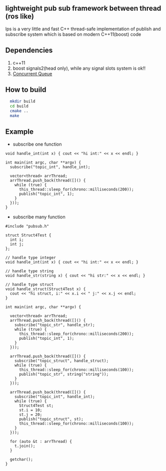 ## lightweight pub sub framework between thread (ros like)
 lps is a very little and fast C++ thread-safe implementation of publish and subscribe system which is based on modern C++11(boost) code

## Dependencies
1. c++11
2. boost signals2(head only), while any signal slots system is ok!!
3. [Concurrent Queue](https://github.com/cameron314/concurrentqueue)


## How to build

```bash
  mkdir build
  cd build
  cmake ..
  make
```
## Example

* subscribe one function
```
void handle_int(int x) { cout << "hi int:" << x << endl; }

int main(int argc, char **argv) {
  subscribe("topic_int", handle_int);

  vector<thread> arrThread;
  arrThread.push_back(thread([]() {
    while (true) {
      this_thread::sleep_for(chrono::milliseconds(200));
      publish("topic_int", 1);
    }
  }));
}
```

* subscribe many function
```
#include "pubsub.h"

struct Struct4Test {
  int i;
  int j;
};

// handle type integer
void handle_int(int x) { cout << "hi int:" << x << endl; }

// handle type string
void handle_str(string x) { cout << "hi str:" << x << endl; }

// handle type struct
void handle_struct(Struct4Test x) {
  cout << "hi struct, i:" << x.i << " j:" << x.j << endl;
}

int main(int argc, char **argv) {

  vector<thread> arrThread;
  arrThread.push_back(thread([]() {
    subscribe("topic_str", handle_str);
    while (true) {
      this_thread::sleep_for(chrono::milliseconds(200));
      publish("topic_int", 1);
    }
  }));

  arrThread.push_back(thread([]() {
    subscribe("topic_struct", handle_struct);
    while (true) {
      this_thread::sleep_for(chrono::milliseconds(100));
      publish("topic_str", string("string"));
    }
  }));

  arrThread.push_back(thread([]() {
    subscribe("topic_int", handle_int);
    while (true) {
      Struct4Test st;
      st.i = 10;
      st.j = 20;
      publish("topic_struct", st);
      this_thread::sleep_for(chrono::milliseconds(100));
    }
  }));

  for (auto &t : arrThread) {
    t.join();
  }

  getchar();
}
```